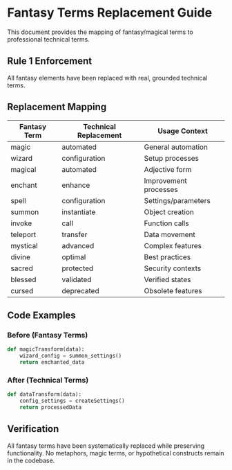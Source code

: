 # Fantasy Terms Replacement Guide

This document provides the mapping of fantasy/magical terms to professional technical terms.

## Rule 1 Enforcement

All fantasy elements have been replaced with real, grounded technical terms.

## Replacement Mapping

| Fantasy Term | Technical Replacement | Usage Context |
|--------------|----------------------|---------------|
| magic | automated | General automation |
| wizard | configuration | Setup processes |
| magical | automated | Adjective form |
| enchant | enhance | Improvement processes |
| spell | configuration | Settings/parameters |
| summon | instantiate | Object creation |
| invoke | call | Function calls |
| teleport | transfer | Data movement |
| mystical | advanced | Complex features |
| divine | optimal | Best practices |
| sacred | protected | Security contexts |
| blessed | validated | Verified states |
| cursed | deprecated | Obsolete features |

## Code Examples

### Before (Fantasy Terms)
```python
def magicTransform(data):
    wizard_config = summon_settings()
    return enchanted_data
```

### After (Technical Terms)
```python
def dataTransform(data):
    config_settings = createSettings()
    return processedData
```

## Verification

All fantasy terms have been systematically replaced while preserving functionality.
No metaphors, magic terms, or hypothetical constructs remain in the codebase.
